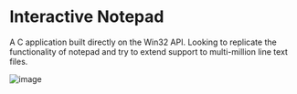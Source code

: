 # Interactive Notepad

A C application built directly on the Win32 API. Looking to replicate the functionality of notepad and try to extend support to multi-million line text files.
 
![image](https://github.com/AverageHomosapien/Interactive-Notepad/assets/24215314/30170d3d-8eb2-4c26-9a46-356f00396b98)
